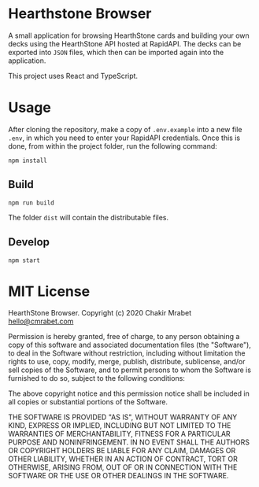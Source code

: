 # Hearthstone Browser

A small application for browsing HearthStone cards and building your own decks using the HearthStone API hosted at RapidAPI. The decks can be exported into `JSON` files, which then can be imported again into the application.

This project uses React and TypeScript.

# Usage

After cloning the repository, make a copy of `.env.example` into a new file `.env`, in which you need to enter your RapidAPI credentials. Once this is done, from within the project folder, run the following command:

`npm install`

## Build

`npm run build`

The folder `dist` will contain the distributable files.

## Develop

`npm start`

# MIT License

HearthStone Browser.
Copyright (c) 2020 Chakir Mrabet <hello@cmrabet.com>

Permission is hereby granted, free of charge, to any person obtaining a copy
of this software and associated documentation files (the "Software"), to deal
in the Software without restriction, including without limitation the rights
to use, copy, modify, merge, publish, distribute, sublicense, and/or sell
copies of the Software, and to permit persons to whom the Software is
furnished to do so, subject to the following conditions:

The above copyright notice and this permission notice shall be included in all
copies or substantial portions of the Software.

THE SOFTWARE IS PROVIDED "AS IS", WITHOUT WARRANTY OF ANY KIND, EXPRESS OR
IMPLIED, INCLUDING BUT NOT LIMITED TO THE WARRANTIES OF MERCHANTABILITY,
FITNESS FOR A PARTICULAR PURPOSE AND NONINFRINGEMENT. IN NO EVENT SHALL THE
AUTHORS OR COPYRIGHT HOLDERS BE LIABLE FOR ANY CLAIM, DAMAGES OR OTHER
LIABILITY, WHETHER IN AN ACTION OF CONTRACT, TORT OR OTHERWISE, ARISING FROM,
OUT OF OR IN CONNECTION WITH THE SOFTWARE OR THE USE OR OTHER DEALINGS IN THE
SOFTWARE.
